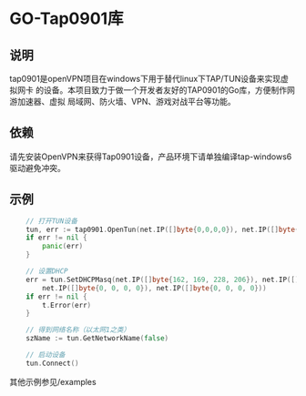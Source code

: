 # GO-Tap0901库

## 说明

tap0901是openVPN项目在windows下用于替代linux下TAP/TUN设备来实现虚拟网卡
的设备。本项目致力于做一个开发者友好的TAP0901的Go库，方便制作网游加速器、虚拟
局域网、防火墙、VPN、游戏对战平台等功能。

## 依赖

请先安装OpenVPN来获得Tap0901设备，产品环境下请单独编译tap-windows6驱动避免冲突。

## 示例

```go
    // 打开TUN设备
    tun, err := tap0901.OpenTun(net.IP([]byte{0,0,0,0}), net.IP([]byte{0,0,0,0}), net.IP([]byte{0,0,0,0}))
    if err != nil {
        panic(err)
    }

    // 设置DHCP
    err = tun.SetDHCPMasq(net.IP([]byte{162, 169, 228, 206}), net.IP([]byte{255, 255, 255, 0}),
        net.IP([]byte{0, 0, 0, 0}), net.IP([]byte{0, 0, 0, 0}))
    if err != nil {
        t.Error(err)
    }

    // 得到网络名称（以太网1之类）
    szName := tun.GetNetworkName(false)

    // 启动设备
    tun.Connect()
```

其他示例参见/examples